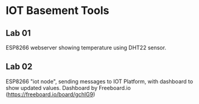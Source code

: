 # IOT Basement Tools

## Lab 01
ESP8266 webserver showing temperature using DHT22 sensor.

## Lab 02
ESP8266 "iot node", sending messages to IOT Platform, with dashboard to show updated values.
Dashboard by Freeboard.io (https://freeboard.io/board/gchlG9)
